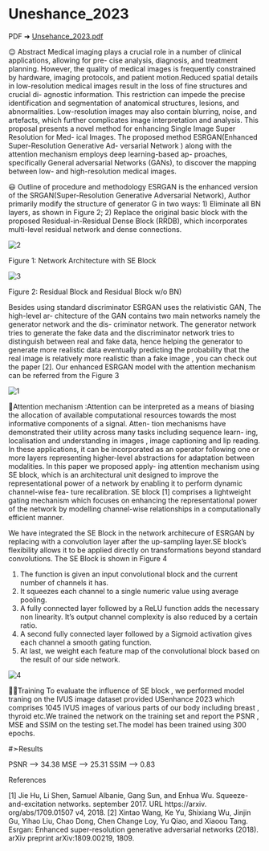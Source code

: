 # Uneshance_2023
PDF ➜ [Unsehance_2023.pdf](https://github.com/Smruti0603/Uneshance_2023/files/12482798/Unsehance_2023.pdf)

😌 Abstract
Medical imaging plays a crucial role in a number of clinical applications, allowing for pre- cise analysis, diagnosis, and treatment planning. However, the quality of medical images is frequently constrained by hardware, imaging protocols, and patient motion.Reduced spatial details in low-resolution medical images result in the loss of fine structures and crucial di- agnostic information. This restriction can impede the precise identification and segmentation of anatomical structures, lesions, and abnormalities. Low-resolution images may also contain blurring, noise, and artefacts, which further complicates image interpretation and analysis.
This proposal presents a novel method for enhancing Single Image Super Resolution for Med- ical Images. The proposed method ESRGAN(Enhanced Super-Resolution Generative Ad- versarial Network ) along with the attention mechanism employs deep learning-based ap- proaches, specifically General adversarial Networks (GANs), to discover the mapping between low- and high-resolution medical images.



😃 Outline of procedure and methodology
ESRGAN is the enhanced version of the SRGAN(Super-Resolution Generative Adversarial Network), Author primarily modify the structure of generator G in two ways: 1) Eliminate all BN layers, as shown in Figure 2; 2) Replace the original basic block with the proposed Residual-in-Residual Dense Block (RRDB), which incorporates multi-level residual network and dense connections.



![2](https://github.com/Smruti0603/Uneshance_2023/assets/121166411/8c1ac266-76bf-45a4-adb4-6da84407fe3b)


Figure 1: Network Architecture with SE Block


![3](https://github.com/Smruti0603/Uneshance_2023/assets/121166411/f0dd4c66-11c4-4550-b789-3d6c474547cb)


Figure 2: Residual Block and Residual Block w/o BN)



Besides using standard discriminator ESRGAN uses the relativistic GAN, The high-level ar- chitecture of the GAN contains two main networks namely the generator network and the dis- criminator network. The generator network tries to generate the fake data and the discriminator network tries to distinguish between real and fake data, hence helping the generator to generate more realistic data eventually predicting the probability that the real image is relatively more realistic than a fake image , you can check out the paper [2].
Our enhanced ESRGAN model with the attention mechanism can be referred from the Figure 3

![1](https://github.com/Smruti0603/Uneshance_2023/assets/121166411/e382277b-2b70-45d6-b63d-b4073397acde)

👀Attention mechanism :Attention can be interpreted as a means of biasing the allocation of available computational resources towards the most informative components of a signal. Atten- tion mechanisms have demonstrated their utility across many tasks including sequence learn- ing, localisation and understanding in images , image captioning and lip reading. In these applications, it can be incorporated as an operator following one or more layers representing higher-level abstractions for adaptation between modalities. In this paper we proposed apply- ing attention mechanism using SE block, which is an architectural unit designed to improve the representational power of a network by enabling it to perform dynamic channel-wise fea- ture recalibration. SE block [1] comprises a lightweight gating mechanism which focuses on enhancing the representational power of the network by modelling channel-wise relationships in a computationally efficient manner.


We have integrated the SE Block in the network architecure of ESRGAN by replacing with a convolution layer after the up-sampling layer.SE block’s flexibility allows it to be applied directly on transformations beyond standard convolutions. The SE Block is shown in Figure 4
1. The function is given an input convolutional block and the current number of channels it has.
2. It squeezes each channel to a single numeric value using average pooling.
3. A fully connected layer followed by a ReLU function adds the necessary non linearity. It’s output channel complexity is also reduced by a certain ratio.
4. A second fully connected layer followed by a Sigmoid activation gives each channel a smooth gating function.
5. At last, we weight each feature map of the convolutional block based on the result of our side network.


![4](https://github.com/Smruti0603/Uneshance_2023/assets/121166411/9f127940-8eb7-48bf-a416-380a26e19b10)


💪🏽Training
To evaluate the influence of SE block , we performed model traning on the IVUS image dataset provided USenhance 2023 which comprises 1045 IVUS images of various parts of our body including breast , thyroid etc.We trained the network on the training set and report the PSNR , MSE and SSIM on the testing set.The model has been trained using 300 epochs.

#➣Results

PSNR --> 34.38 
MSE --> 25.31 
SSIM --> 0.83

References

[1] Jie Hu, Li Shen, Samuel Albanie, Gang Sun, and Enhua Wu. Squeeze-and-excitation networks. september 2017. URL https://arxiv. org/abs/1709.01507 v4, 2018.
[2] Xintao Wang, Ke Yu, Shixiang Wu, Jinjin Gu, Yihao Liu, Chao Dong, Chen Change Loy, Yu Qiao, and Xiaoou Tang. Esrgan: Enhanced super-resolution generative adversarial networks (2018). arXiv preprint arXiv:1809.00219, 1809.




